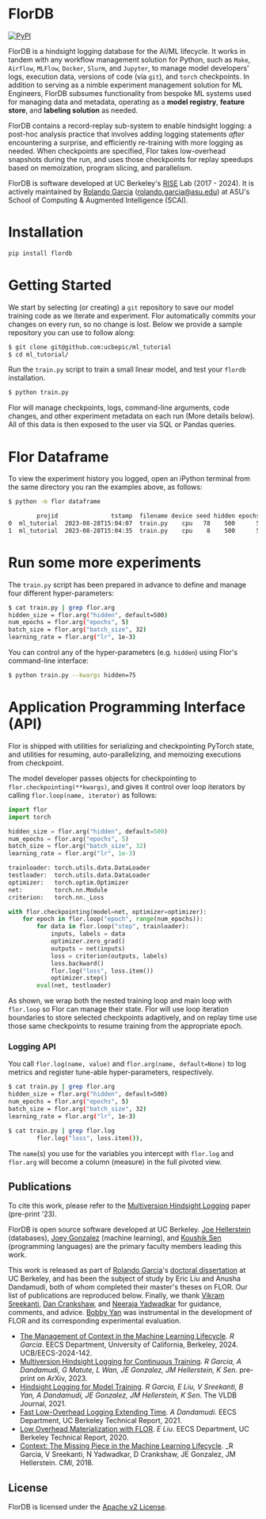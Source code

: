 FlorDB
================================
[![PyPI](https://img.shields.io/pypi/v/flordb.svg?nocache=1)](https://pypi.org/project/flordb/)


FlorDB is a hindsight logging database for the AI/ML lifecycle. It works in tandem with any workflow management solution for Python, such as `Make`, `Airflow`, `MLFlow`, `Docker`, `Slurm`, and `Jupyter`, to manage model developers' logs, execution data, versions of code (via `git`), and `torch` checkpoints. In addition to serving as a nimble experiment management solution for ML Engineers, FlorDB subsumes functionality from bespoke ML systems used for managing data and metadata, operating as a **model registry**, **feature store**, and **labeling solution** as needed.

FlorDB contains a record-replay sub-system to enable hindsight logging: a post-hoc analysis practice that involves adding logging statements *after* encountering a surprise, and efficiently re-training with more logging as needed. When checkpoints are specified, Flor takes low-overhead snapshots during the run, and uses those checkpoints for replay speedups based on memoization, program slicing, and parallelism.


FlorDB is software developed at UC Berkeley's [RISE](https://rise.cs.berkeley.edu/) Lab (2017 - 2024). It is actively maintained by [Rolando Garcia](https://rlnsanz.github.io) (rolando.garcia@asu.edu) at ASU's School of Computing & Augmented Intelligence (SCAI).

# Installation

```bash
pip install flordb
```

# Getting Started

We start by selecting (or creating) a `git` repository to save our model training code as we iterate and experiment. Flor automatically commits your changes on every run, so no change is lost. Below we provide a sample repository you can use to follow along:

```bash
$ git clone git@github.com:ucbepic/ml_tutorial
$ cd ml_tutorial/
```

Run the `train.py` script to train a small linear model, 
and test your `flordb` installation.

```bash
$ python train.py
```

Flor will manage checkpoints, logs, command-line arguments, code changes, and other experiment metadata on each run (More details below). All of this data is then exposed to the user via SQL or Pandas queries.

# Flor Dataframe
To view the experiment history you logged, open an iPython terminal from the same directory you ran the examples above, as follows:

```bash
$ python -m flor dataframe

        projid               tstamp  filename device seed hidden epochs batch_size     lr print_every accuracy correct
0  ml_tutorial  2023-08-28T15:04:07  train.py    cpu   78    500      5         32  0.001         500    97.71    9771
1  ml_tutorial  2023-08-28T15:04:35  train.py    cpu    8    500      5         32  0.001         500    98.01    9801
```

# Run some more experiments

The `train.py` script has been prepared in advance to define and manage four different hyper-parameters:

```bash
$ cat train.py | grep flor.arg
hidden_size = flor.arg("hidden", default=500)
num_epochs = flor.arg("epochs", 5)
batch_size = flor.arg("batch_size", 32)
learning_rate = flor.arg("lr", 1e-3)
```

You can control any of the hyper-parameters (e.g. `hidden`) using Flor's command-line interface:
```bash 
$ python train.py --kwargs hidden=75
```


# Application Programming Interface (API)

Flor is shipped with utilities for serializing and checkpointing PyTorch state,
and utilities for resuming, auto-parallelizing, and memoizing executions from checkpoint.

The model developer passes objects for checkpointing to `flor.checkpointing(**kwargs)`,
and gives it control over loop iterators by 
calling `flor.loop(name, iterator)` as follows:

```python
import flor
import torch

hidden_size = flor.arg("hidden", default=500)
num_epochs = flor.arg("epochs", 5)
batch_size = flor.arg("batch_size", 32)
learning_rate = flor.arg("lr", 1e-3)

trainloader: torch.utils.data.DataLoader
testloader:  torch.utils.data.DataLoader
optimizer:   torch.optim.Optimizer
net:         torch.nn.Module
criterion:   torch.nn._Loss

with flor.checkpointing(model=net, optimizer=optimizer):
    for epoch in flor.loop("epoch", range(num_epochs)):
        for data in flor.loop("step", trainloader):
            inputs, labels = data
            optimizer.zero_grad()
            outputs = net(inputs)
            loss = criterion(outputs, labels)
            loss.backward()
            flor.log("loss", loss.item())
            optimizer.step()
        eval(net, testloader)
```
As shown, 
we wrap both the nested training loop and main loop with `flor.loop` so Flor can manage their state. Flor will use loop iteration boundaries to store selected checkpoints adaptively, and on replay time use those same checkpoints to resume training from the appropriate epoch.  

### Logging API

You call `flor.log(name, value)` and `flor.arg(name, default=None)` to log metrics and register tune-able hyper-parameters, respectively. 

```bash
$ cat train.py | grep flor.arg
hidden_size = flor.arg("hidden", default=500)
num_epochs = flor.arg("epochs", 5)
batch_size = flor.arg("batch_size", 32)
learning_rate = flor.arg("lr", 1e-3)

$ cat train.py | grep flor.log
        flor.log("loss", loss.item()),
```

The `name`(s) you use for the variables you intercept with `flor.log` and `flor.arg` will become a column (measure) in the full pivoted view.


## Publications

To cite this work, please refer to the [Multiversion Hindsight Logging](https://arxiv.org/abs/2310.07898) paper (pre-print '23).

FlorDB is open source software developed at UC Berkeley. 
[Joe Hellerstein](https://dsf.berkeley.edu/jmh/) (databases), [Joey Gonzalez](http://people.eecs.berkeley.edu/~jegonzal/) (machine learning), and [Koushik Sen](https://people.eecs.berkeley.edu/~ksen) (programming languages) 
are the primary faculty members leading this work.

This work is released as part of [Rolando Garcia](https://rlnsanz.github.io/)'s [doctoral dissertation](https://www2.eecs.berkeley.edu/Pubs/TechRpts/2024/EECS-2024-142.html) at UC Berkeley,
and has been the subject of study by Eric Liu and Anusha Dandamudi, 
both of whom completed their master's theses on FLOR.
Our list of publications are reproduced below.
Finally, we thank [Vikram Sreekanti](https://www.vikrams.io/), [Dan Crankshaw](https://dancrankshaw.com/), and [Neeraja Yadwadkar](https://cs.stanford.edu/~neeraja/) for guidance, comments, and advice.
[Bobby Yan](https://bobbyy.org/) was instrumental in the development of FLOR and its corresponding experimental evaluation.

* [The Management of Context in the Machine Learning Lifecycle](https://www2.eecs.berkeley.edu/Pubs/TechRpts/2024/EECS-2024-142.html). _R Garcia_. EECS Department, University of California, Berkeley, 2024. UCB/EECS-2024-142.
* [Multiversion Hindsight Logging for Continuous Training](https://arxiv.org/abs/2310.07898). _R Garcia, A Dandamudi, G Matute, L Wan, JE Gonzalez, JM Hellerstein, K Sen_. pre-print on ArXiv, 2023.
* [Hindsight Logging for Model Training](http://www.vldb.org/pvldb/vol14/p682-garcia.pdf). _R Garcia, E Liu, V Sreekanti, B Yan, A Dandamudi, JE Gonzalez, JM Hellerstein, K Sen_. The VLDB Journal, 2021.
* [Fast Low-Overhead Logging Extending Time](https://www2.eecs.berkeley.edu/Pubs/TechRpts/2021/EECS-2021-117.html). _A Dandamudi_. EECS Department, UC Berkeley Technical Report, 2021.
* [Low Overhead Materialization with FLOR](https://www2.eecs.berkeley.edu/Pubs/TechRpts/2020/EECS-2020-79.html). _E Liu_. EECS Department, UC Berkeley Technical Report, 2020. 
* [Context: The Missing Piece in the Machine Learning Lifecycle](https://rlnsanz.github.io/dat/Flor_CMI_18_CameraReady.pdf). _R Garcia, V Sreekanti, N Yadwadkar, D Crankshaw, JE Gonzalez, JM Hellerstein. CMI, 2018.


## License
FlorDB is licensed under the [Apache v2 License](https://www.apache.org/licenses/LICENSE-2.0).
